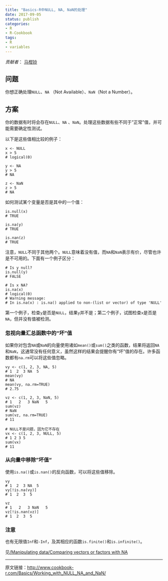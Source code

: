 ```yaml
---
title: "Basics-R中NULL, NA, NaN的处理"
date: 2017-09-05
status: publish
categories: 
- R
- R-Cookbook
tags:
- R
- variables
---
```


*贡献者*： [马柑铃](http://www.jianshu.com/u/db3c93db1ca1)

## 问题

你想正确处理`NULL`、`NA` （Not Available）、`NaN`（Not a Number）。

<!-- more -->

## 方案

你的数据有时将会存在`NULL`、`NA` 、`NaN`。处理这些数据有些不同于”正常”值，并可能需要确定性测试。

以下是这些值相比较的例子：

```
x <- NULL
x > 5
# logical(0)

y <- NA
y > 5
# NA

z <- NaN
z > 5
# NA

```

如何测试某个变量是否是其中的一个值：

```
is.null(x)
# TRUE

is.na(y)
# TRUE

is.nan(z)
# TRUE

```

注意，`NULL`不同于其他两个。`NULL`意味着没有值，而`NA`和`NaN`表示有价，尽管也许是不可用的。下面有一个例子区分：

```
# Is y null?
is.null(y)
# FALSE

# Is x NA?
is.na(x)
# logical(0)
# Warning message:
# In is.na(x) : is.na() applied to non-(list or vector) of type 'NULL'

```

第一个例子，检查`y`是否是`NULL`，结果`y`并不是；第二个例子，试图检查`x`是否是`NA`，但并没有值被检测。

### 忽视向量汇总函数中的“坏”值

如果你对包含`NA`或`NaN`的向量使用诸如`mean()`或`sum()`之类的函数，结果将返回`NA`和`NaN`，这通常没有任何意义，虽然这样的结果会提醒你有“坏”值的存在。许多函数都有`na.rm`可以将这些值忽略。

```
vy <- c(1, 2, 3, NA, 5)
# 1  2  3 NA  5
mean(vy)
# NA
mean(vy, na.rm=TRUE)
# 2.75

vz <- c(1, 2, 3, NaN, 5)
# 1   2   3 NaN   5
sum(vz)
# NaN
sum(vz, na.rm=TRUE)
# 11

# NULL不是问题，因为它不存在
vx <- c(1, 2, 3, NULL, 5)
# 1 2 3 5
sum(vx)
# 11

```

### 从向量中移除”坏值“

使用`is.na()`或`is.nan()`的反向函数，可以将这些值移除。

```
vy
# 1  2  3 NA  5
vy[!is.na(vy)]
# 1  2  3  5

vz
# 1   2   3 NaN   5
vz[!is.nan(vz)]
# 1  2  3  5

```

### 注意

也有无限值`Inf`和`-Inf`，及其相应的函数`is.finite()`和`is.infinite()`。

见[/Manipulating data/Comparing vectors or factors with NA](http://www.cookbook-r.com/Manipulating_data/Comparing_vectors_or_factors_with_NA)

------

原文链接：<http://www.cookbook-r.com/Basics/Working_with_NULL_NA_and_NaN/>
